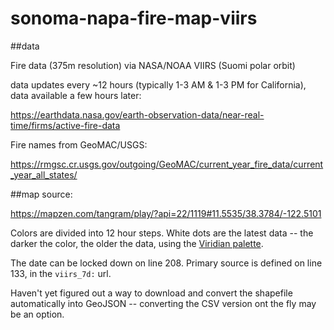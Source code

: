 # sonoma-napa-fire-map-viirs

##data

Fire data (375m resolution) via NASA/NOAA VIIRS (Suomi polar orbit)

data updates every ~12 hours (typically 1-3 AM & 1-3 PM for California), data available a few hours later:

https://earthdata.nasa.gov/earth-observation-data/near-real-time/firms/active-fire-data

Fire names from GeoMAC/USGS:

https://rmgsc.cr.usgs.gov/outgoing/GeoMAC/current_year_fire_data/current_year_all_states/

##map source:

https://mapzen.com/tangram/play/?api=22/1119#11.5535/38.3784/-122.5101

Colors are divided into 12 hour steps. White dots are the latest data -- the darker the color, the older the data, using the [Viridian palette](https://github.com/politiken-journalism/scale-color-perceptual).

The date can be locked down on line 208. Primary source is defined on line 133, in the `viirs_7d:` url. 

Haven't yet figured out a way to download and convert the shapefile automatically into GeoJSON -- converting the CSV version ont the fly may be an option.
